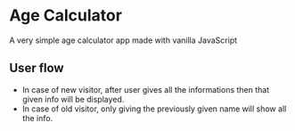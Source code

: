 # Age Calculator

A very simple age calculator app made with vanilla JavaScript

## User flow

- In case of new visitor, after user gives all the informations then that given info will be displayed.
- In case of old visitor, only giving the previously given name will show all the info.
